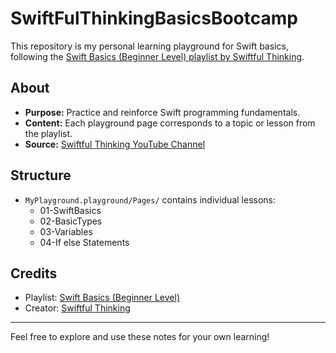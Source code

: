 # SwiftFulThinkingBasicsBootcamp

This repository is my personal learning playground for Swift basics, following the [Swift Basics (Beginner Level) playlist by Swiftful Thinking](https://www.youtube.com/playlist?list=PLwvDm4VfkdpiLvzZFJI6rVIBtdolrJBVB).

## About

- **Purpose:** Practice and reinforce Swift programming fundamentals.
- **Content:** Each playground page corresponds to a topic or lesson from the playlist.
- **Source:** [Swiftful Thinking YouTube Channel](https://www.youtube.com/@SwiftfulThinking)

## Structure

- `MyPlayground.playground/Pages/` contains individual lessons:
  - 01-SwiftBasics
  - 02-BasicTypes
  - 03-Variables
  - 04-If else Statements

## Credits

- Playlist: [Swift Basics (Beginner Level)](https://www.youtube.com/playlist?list=PLwvDm4VfkdpiLvzZFJI6rVIBtdolrJBVB)
- Creator: [Swiftful Thinking](https://www.youtube.com/@SwiftfulThinking)

---

Feel free to explore and use these notes for your own learning!
